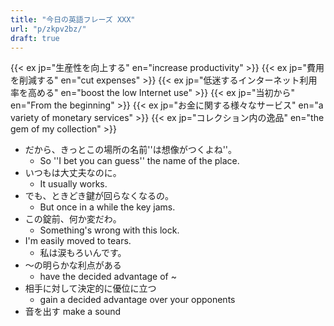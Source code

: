 ```yaml
---
title: "今日の英語フレーズ XXX"
url: "p/zkpv2bz/"
draft: true
---
```


{{< ex jp="生産性を向上する" en="increase productivity" >}}
{{< ex jp="費用を削減する" en="cut expenses" >}}
{{< ex jp="低迷するインターネット利用率を高める" en="boost the low Internet use" >}}
{{< ex jp="当初から" en="From the beginning" >}}
{{< ex jp="お金に関する様々なサービス" en="a variety of monetary services" >}}
{{< ex jp="コレクション内の逸品" en="the gem of my collection" >}}

- だから、きっとこの場所の名前''は想像がつくよね''。
    - So ''I bet you can guess'' the name of the place.
- いつもは大丈夫なのに。
    - It usually works.
- でも、ときどき鍵が回らなくなるの。
    - But once in a while the key jams.
- この錠前、何か変だわ。
    - Something's wrong with this lock.
- I'm easily moved to tears.
    - 私は涙もろいんです。
- 〜の明らかな利点がある
    - have the decided advantage of ~
- 相手に対して決定的に優位に立つ
    - gain a decided advantage over your opponents
- 音を出す make a sound
